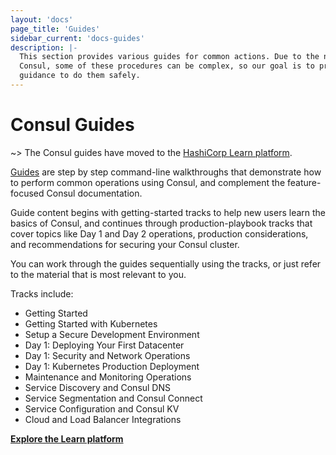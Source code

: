 ```yaml
---
layout: 'docs'
page_title: 'Guides'
sidebar_current: 'docs-guides'
description: |-
  This section provides various guides for common actions. Due to the nature of
  Consul, some of these procedures can be complex, so our goal is to provide
  guidance to do them safely.
---
```


# Consul Guides

~> The Consul guides have moved to the [HashiCorp Learn platform](https://learn.hashicorp.com/consul?utm_source=consul.io&utm_medium=docs&utm_content=guide-index).

[Guides](https://learn.hashicorp.com/consul?utm_source=consul.io&utm_medium=docs&utm_content=guide-index) are step by step command-line
walkthroughs that demonstrate how to perform common operations using Consul, and
complement the feature-focused Consul documentation.

Guide content begins with getting-started tracks to help new users learn the
basics of Consul, and continues through production-playbook tracks that cover
topics like Day 1 and Day 2 operations, production considerations, and
recommendations for securing your Consul cluster.

You can work through the guides sequentially using the tracks, or just refer to
the material that is most relevant to you.

Tracks include:

- Getting Started
- Getting Started with Kubernetes
- Setup a Secure Development Environment
- Day 1: Deploying Your First Datacenter
- Day 1: Security and Network Operations
- Day 1: Kubernetes Production Deployment
- Maintenance and Monitoring Operations
- Service Discovery and Consul DNS
- Service Segmentation and Consul Connect
- Service Configuration and Consul KV
- Cloud and Load Balancer Integrations

[**Explore the Learn platform**](https://learn.hashicorp.com/consul?utm_source=consul.io&utm_medium=docs&utm_content=guide-index)
